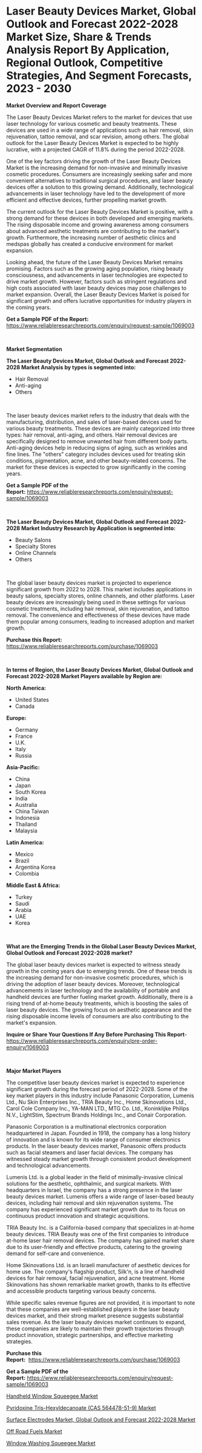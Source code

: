 <p><h1>Laser Beauty Devices Market, Global Outlook and Forecast 2022-2028 Market Size, Share & Trends Analysis Report By Application, Regional Outlook, Competitive Strategies, And Segment Forecasts, 2023 - 2030</h1></p><p><strong>Market Overview and Report Coverage</strong></p>
<p><p>The Laser Beauty Devices Market refers to the market for devices that use laser technology for various cosmetic and beauty treatments. These devices are used in a wide range of applications such as hair removal, skin rejuvenation, tattoo removal, and scar revision, among others. The global outlook for the Laser Beauty Devices Market is expected to be highly lucrative, with a projected CAGR of 11.8% during the period 2022-2028.</p><p>One of the key factors driving the growth of the Laser Beauty Devices Market is the increasing demand for non-invasive and minimally invasive cosmetic procedures. Consumers are increasingly seeking safer and more convenient alternatives to traditional surgical procedures, and laser beauty devices offer a solution to this growing demand. Additionally, technological advancements in laser technology have led to the development of more efficient and effective devices, further propelling market growth.</p><p>The current outlook for the Laser Beauty Devices Market is positive, with a strong demand for these devices in both developed and emerging markets. The rising disposable income and growing awareness among consumers about advanced aesthetic treatments are contributing to the market's growth. Furthermore, the increasing number of aesthetic clinics and medspas globally has created a conducive environment for market expansion.</p><p>Looking ahead, the future of the Laser Beauty Devices Market remains promising. Factors such as the growing aging population, rising beauty consciousness, and advancements in laser technologies are expected to drive market growth. However, factors such as stringent regulations and high costs associated with laser beauty devices may pose challenges to market expansion. Overall, the Laser Beauty Devices Market is poised for significant growth and offers lucrative opportunities for industry players in the coming years.</p></p>
<p><strong>Get a Sample PDF of the Report:</strong> <a href="https://www.reliableresearchreports.com/enquiry/request-sample/1069003">https://www.reliableresearchreports.com/enquiry/request-sample/1069003</a></p>
<p>&nbsp;</p>
<p><strong>Market Segmentation</strong></p>
<p><strong>The Laser Beauty Devices Market, Global Outlook and Forecast 2022-2028 Market Analysis by types is segmented into:</strong></p>
<p><ul><li>Hair Removal</li><li>Anti-aging</li><li>Others</li></ul></p>
<p>&nbsp;</p>
<p><p>The laser beauty devices market refers to the industry that deals with the manufacturing, distribution, and sales of laser-based devices used for various beauty treatments. These devices are mainly categorized into three types: hair removal, anti-aging, and others. Hair removal devices are specifically designed to remove unwanted hair from different body parts. Anti-aging devices help in reducing signs of aging, such as wrinkles and fine lines. The "others" category includes devices used for treating skin conditions, pigmentation, acne, and other beauty-related concerns. The market for these devices is expected to grow significantly in the coming years.</p></p>
<p><strong>Get a Sample PDF of the Report:</strong>&nbsp;<a href="https://www.reliableresearchreports.com/enquiry/request-sample/1069003">https://www.reliableresearchreports.com/enquiry/request-sample/1069003</a></p>
<p>&nbsp;</p>
<p><strong>The Laser Beauty Devices Market, Global Outlook and Forecast 2022-2028 Market Industry Research by Application is segmented into:</strong></p>
<p><ul><li>Beauty Salons</li><li>Specialty Stores</li><li>Online Channels</li><li>Others</li></ul></p>
<p>&nbsp;</p>
<p><p>The global laser beauty devices market is projected to experience significant growth from 2022 to 2028. This market includes applications in beauty salons, specialty stores, online channels, and other platforms. Laser beauty devices are increasingly being used in these settings for various cosmetic treatments, including hair removal, skin rejuvenation, and tattoo removal. The convenience and effectiveness of these devices have made them popular among consumers, leading to increased adoption and market growth.</p></p>
<p><strong>Purchase this Report:</strong>&nbsp; <a href="https://www.reliableresearchreports.com/purchase/1069003">https://www.reliableresearchreports.com/purchase/1069003</a></p>
<p>&nbsp;</p>
<p><strong>In terms of Region, the Laser Beauty Devices Market, Global Outlook and Forecast 2022-2028 Market Players available by Region are:</strong></p>
<p>
    <p> <strong> North America: </strong>
        <ul>
            <li>United States</li>
            <li>Canada</li>
        </ul>
        </p> 
    <p> <strong> Europe: </strong>
        <ul>
            <li>Germany</li>
            <li>France</li>
            <li>U.K.</li>
            <li>Italy</li>
            <li>Russia</li>
        </ul>
        </p> 
    <p> <strong> Asia-Pacific: </strong>
        <ul>
            <li>China</li>
            <li>Japan</li>
            <li>South Korea</li>
            <li>India</li>
            <li>Australia</li>
            <li>China Taiwan</li>
            <li>Indonesia</li>
            <li>Thailand</li>
            <li>Malaysia</li>
        </ul>
        </p> 
    <p> <strong> Latin America: </strong>
        <ul>
            <li>Mexico</li>
            <li>Brazil</li>
            <li>Argentina Korea</li>
            <li>Colombia</li>
        </ul>
        </p> 
    <p> <strong> Middle East & Africa: </strong>
        <ul>
            <li>Turkey</li>
            <li>Saudi</li>
            <li>Arabia</li>
            <li>UAE</li>
            <li>Korea</li>
        </ul>
    </p>
    </p>
<p>&nbsp;</p>
<p><strong>What are the Emerging Trends in the Global Laser Beauty Devices Market, Global Outlook and Forecast 2022-2028 market?</strong></p>
<p><p>The global laser beauty devices market is expected to witness steady growth in the coming years due to emerging trends. One of these trends is the increasing demand for non-invasive cosmetic procedures, which is driving the adoption of laser beauty devices. Moreover, technological advancements in laser technology and the availability of portable and handheld devices are further fueling market growth. Additionally, there is a rising trend of at-home beauty treatments, which is boosting the sales of laser beauty devices. The growing focus on aesthetic appearance and the rising disposable income levels of consumers are also contributing to the market's expansion.</p></p>
<p><strong>Inquire or Share Your Questions If Any Before Purchasing This Report</strong>- <a href="https://www.reliableresearchreports.com/enquiry/pre-order-enquiry/1069003">https://www.reliableresearchreports.com/enquiry/pre-order-enquiry/1069003</a></p>
<p>&nbsp;</p>
<p><strong>Major Market Players</strong></p>
<p><p>The competitive laser beauty devices market is expected to experience significant growth during the forecast period of 2022-2028. Some of the key market players in this industry include Panasonic Corporation, Lumenis Ltd., Nu Skin Enterprises Inc., TRIA Beauty Inc., Home Skinovations Ltd., Carol Cole Company Inc., YA-MAN LTD., MTG Co. Ltd., Koninklijke Philips N.V., LightStim, Spectrum Brands Holdings Inc., and Conair Corporation.</p><p>Panasonic Corporation is a multinational electronics corporation headquartered in Japan. Founded in 1918, the company has a long history of innovation and is known for its wide range of consumer electronics products. In the laser beauty devices market, Panasonic offers products such as facial steamers and laser facial devices. The company has witnessed steady market growth through consistent product development and technological advancements.</p><p>Lumenis Ltd. is a global leader in the field of minimally-invasive clinical solutions for the aesthetic, ophthalmic, and surgical markets. With headquarters in Israel, the company has a strong presence in the laser beauty devices market. Lumenis offers a wide range of laser-based beauty devices, including hair removal and skin rejuvenation systems. The company has experienced significant market growth due to its focus on continuous product innovation and strategic acquisitions.</p><p>TRIA Beauty Inc. is a California-based company that specializes in at-home beauty devices. TRIA Beauty was one of the first companies to introduce at-home laser hair removal devices. The company has gained market share due to its user-friendly and effective products, catering to the growing demand for self-care and convenience.</p><p>Home Skinovations Ltd. is an Israeli manufacturer of aesthetic devices for home use. The company's flagship product, Silk'n, is a line of handheld devices for hair removal, facial rejuvenation, and acne treatment. Home Skinovations has shown remarkable market growth, thanks to its effective and accessible products targeting various beauty concerns.</p><p>While specific sales revenue figures are not provided, it is important to note that these companies are well-established players in the laser beauty devices market, and their strong market presence suggests substantial sales revenue. As the laser beauty devices market continues to expand, these companies are likely to maintain their growth trajectories through product innovation, strategic partnerships, and effective marketing strategies.</p></p>
<p><strong>Purchase this Report:</strong>&nbsp;&nbsp;<a href="https://www.reliableresearchreports.com/purchase/1069003">https://www.reliableresearchreports.com/purchase/1069003</a></p>
<p></p>
<p><strong>Get a Sample PDF of the Report:</strong>&nbsp;<a href="https://www.reliableresearchreports.com/enquiry/request-sample/1069003">https://www.reliableresearchreports.com/enquiry/request-sample/1069003</a></p>
<p><p><a href="https://www.linkedin.com/pulse/handheld-window-squeegee-market-challenges-opportunities-l4gae/">Handheld Window Squeegee Market</a></p><p><a href="https://www.reportprime.com/pyridoxine-tris-hexyldecanoate-cas-564478-51-9-r641">Pyridoxine Tris-Hexyldecanoate (CAS 564478-51-9) Market</a></p><p><a href="https://github.com/RickHolmes3/Market-Research-Report-List-1/blob/main/surface-electrodes-market-global-outlook-and-forecast-2022-2028-market.md">Surface Electrodes Market, Global Outlook and Forecast 2022-2028 Market</a></p><p><a href="https://medium.com/@cleogerhold/off-road-fuels-market-size-growth-forecast-2023-2030-a577db8a9aac">Off Road Fuels Market</a></p><p><a href="https://www.linkedin.com/pulse/window-washing-squeegee-market-challenges-opportunities-growth-ll8me/">Window Washing Squeegee Market</a></p></p>